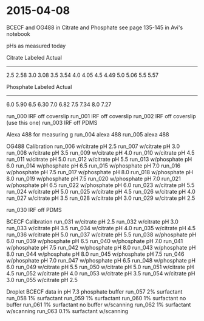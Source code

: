 # 2015-04-08

BCECF and OG488 in Citrate and Phosphate
see page 135-145 in Avi's notebook

pHs as measured today 

Citrate
Labeled		Actual
--------	-------
2.5		2.58
3.0		3.08
3.5		3.54
4.0		4.05
4.5		4.49
5.0		5.06
5.5		5.57

Phosphate
Labeled		Actual
--------	-------
6.0		5.90
6.5		6.30
7.0		6.82
7.5		7.34
8.0		7.27

run_000 IRF off coverslip
run_001 IRF off coverslip
run_002 IRF off coverslip (use this one)
run_003 IRF off PDMS

Alexa 488 for measuring g
run_004 alexa 488
run_005 alexa 488

OG488 Calibration
run_006 w/citrate pH 2.5
run_007 w/citrate pH 3.0
run_008 w/citrate pH 3.5
run_009 w/citrate pH 4.0
run_010 w/citrate pH 4.5
run_011 w/citrate pH 5.0
run_012 w/citrate pH 5.5
run_013 w/phosphate pH 6.0
run_014 w/phosphate pH 6.5
run_015 w/phosphate pH 7.0
run_016 w/phosphate pH 7.5
run_017 w/phosphate pH 8.0
run_018 w/phosphate pH 8.0
run_019 w/phosphate pH 7.5
run_020 w/phosphate pH 7.0
run_021 w/phosphate pH 6.5
run_022 w/phosphate pH 6.0
run_023 w/citrate pH 5.5
run_024 w/citrate pH 5.0
run_025 w/citrate pH 4.5
run_026 w/citrate pH 4.0
run_027 w/citrate pH 3.5
run_028 w/citrate pH 3.0
run_029 w/citrate pH 2.5

run_030 IRF off PDMS

BCECF Calibration
run_031 w/citrate pH 2.5
run_032 w/citrate pH 3.0
run_033 w/citrate pH 3.5
run_034 w/citrate pH 4.0
run_035 w/citrate pH 4.5
run_036 w/citrate pH 5.0
run_037 w/citrate pH 5.5
run_038 w/phosphate pH 6.0
run_039 w/phosphate pH 6.5
run_040 w/phosphate pH 7.0
run_041 w/phosphate pH 7.5
run_042 w/phosphate pH 8.0
run_043 w/phosphate pH 8.0
run_044 w/phosphate pH 8.0
run_045 w/phosphate pH 7.5
run_046 w/phosphate pH 7.0
run_047 w/phosphate pH 6.5
run_048 w/phosphate pH 6.0
run_049 w/citrate pH 5.5
run_050 w/citrate pH 5.0
run_051 w/citrate pH 4.5
run_052 w/citrate pH 4.0
run_053 w/citrate pH 3.5
run_054 w/citrate pH 3.0
run_055 w/citrate pH 2.5

Droplet BCECF data in pH 7.3 phosphate buffer
run_057 2% surfactant
run_058 1% surfactant
run_059 1% surfactant
run_060 1% surfactant no buffer
run_061 1% surfactant no buffer w/scanning
run_062 1% surfactant w/scanning
run_063 0.1% surfactant w/scanning
